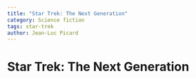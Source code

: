 ```yaml
---
title: "Star Trek: The Next Generation"
category: Science fiction
tags: star-trek
author: Jean-Luc Picard
---
```


# Star Trek: The Next Generation
